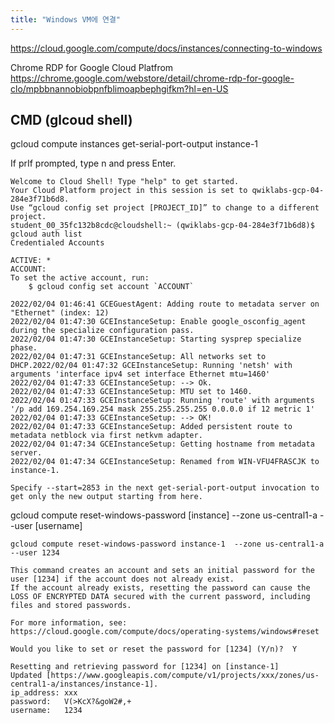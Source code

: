 ```yaml
---
title: "Windows VM에 연결"
---
```


https://cloud.google.com/compute/docs/instances/connecting-to-windows


Chrome RDP for Google Cloud Platfrom 
https://chrome.google.com/webstore/detail/chrome-rdp-for-google-clo/mpbbnannobiobpnfblimoapbephgifkm?hl=en-US


## CMD (glcoud shell)

gcloud compute instances get-serial-port-output instance-1 

If prIf prompted, type n and press Enter.


```
Welcome to Cloud Shell! Type "help" to get started.
Your Cloud Platform project in this session is set to qwiklabs-gcp-04-284e3f71b6d8.
Use “gcloud config set project [PROJECT_ID]” to change to a different project.
student_00_35fc132b8cdc@cloudshell:~ (qwiklabs-gcp-04-284e3f71b6d8)$ gcloud auth list
Credentialed Accounts

ACTIVE: *
ACCOUNT:  
To set the active account, run:
    $ gcloud config set account `ACCOUNT`

2022/02/04 01:46:41 GCEGuestAgent: Adding route to metadata server on "Ethernet" (index: 12)
2022/02/04 01:47:30 GCEInstanceSetup: Enable google_osconfig_agent during the specialize configuration pass.
2022/02/04 01:47:30 GCEInstanceSetup: Starting sysprep specialize phase.
2022/02/04 01:47:31 GCEInstanceSetup: All networks set to DHCP.2022/02/04 01:47:32 GCEInstanceSetup: Running 'netsh' with arguments 'interface ipv4 set interface Ethernet mtu=1460'
2022/02/04 01:47:33 GCEInstanceSetup: --> Ok.
2022/02/04 01:47:33 GCEInstanceSetup: MTU set to 1460.
2022/02/04 01:47:33 GCEInstanceSetup: Running 'route' with arguments '/p add 169.254.169.254 mask 255.255.255.255 0.0.0.0 if 12 metric 1'
2022/02/04 01:47:33 GCEInstanceSetup: --> OK!
2022/02/04 01:47:33 GCEInstanceSetup: Added persistent route to metadata netblock via first netkvm adapter.
2022/02/04 01:47:34 GCEInstanceSetup: Getting hostname from metadata server.
2022/02/04 01:47:34 GCEInstanceSetup: Renamed from WIN-VFU4FRASCJK to instance-1.

Specify --start=2853 in the next get-serial-port-output invocation to get only the new output starting from here.
```


gcloud compute reset-windows-password [instance] --zone us-central1-a --user [username]

```
gcloud compute reset-windows-password instance-1  --zone us-central1-a --user 1234

This command creates an account and sets an initial password for the
user [1234] if the account does not already exist.
If the account already exists, resetting the password can cause the
LOSS OF ENCRYPTED DATA secured with the current password, including
files and stored passwords.

For more information, see:
https://cloud.google.com/compute/docs/operating-systems/windows#reset

Would you like to set or reset the password for [1234] (Y/n)?  Y

Resetting and retrieving password for [1234] on [instance-1]
Updated [https://www.googleapis.com/compute/v1/projects/xxx/zones/us-central1-a/instances/instance-1].
ip_address: xxx
password:   V(>KcX?&goW2#,+
username:   1234
```


